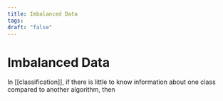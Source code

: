 ```yaml
---
title: Imbalanced Data
tags:
draft: "false"
---
```

# Imbalanced Data
In [[classification]], if there is little to know information about one class compared to another algorithm, then 